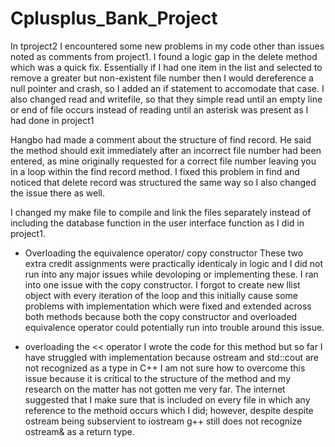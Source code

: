 # Cplusplus_Bank_Project

In tproject2 I encountered some new problems in my code other than issues noted as comments from project1. 
I found a logic gap in the delete method which was a quick fix. Essentially if I had one item in the list and 
selected to remove a greater but non-existent file number then I would dereference a null pointer and crash, so I
added an if statement to accomodate that case. I also changed read and writefile, so that they simple read until
an empty line or end of file occurs instead of reading until an asterisk was present as I had done in project1

Hangbo had made a comment about the structure of find record. He said the method should exit immediately after an 
incorrect file number had been entered, as mine originally requested for a correct file number leaving you
in a loop within the find record method. I fixed this problem in find and noticed that delete record was 
structured the same way so I also changed the issue there as well. 

I changed my make file to compile and link the files separately instead of including the database function in the 
user interface function as I did in project1.

- Overloading the equivalence operator/ copy constructor 
These two extra credit assignments were practically identicaly in logic and I did not run into any major issues while
devoloping or implementing these. I ran into one issue with the copy constructor. I forgot to create new llist 
object with every iteration of the loop and this initially cause some problems with implementation which were fixed 
and extended across both methods because both the copy constructor and overloaded equivalence operator could 
potentially run into trouble around this issue. 

- overloading the << operator
I wrote the code for this method but so far I have struggled with implementation because ostream and std::cout are
not recognized as a type in C++ I am not sure how to overcome this issue because it is critical to the structure of
the method and my research on the matter has not gotten me very far. The internet suggested that I make sure that
<iostream> is included on every file in which any reference to the methoid occurs which I did; however, despite 
despite ostream being subservient to iostream g++ still does not recognize ostream& as a return type.
